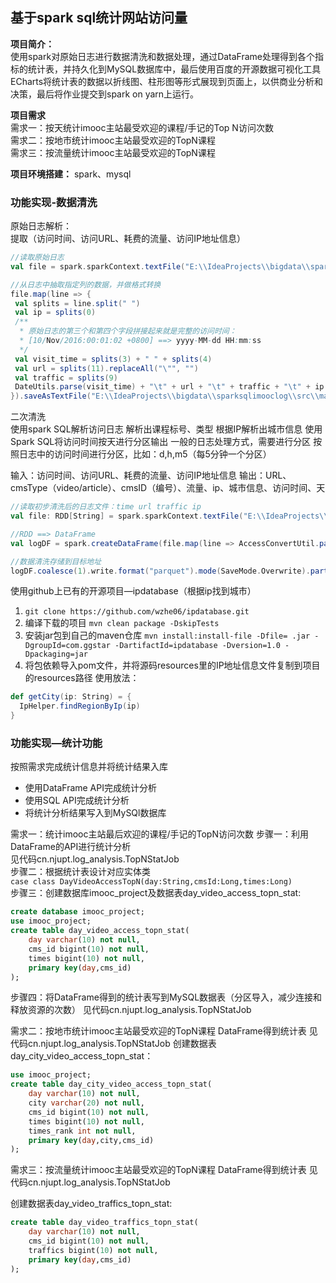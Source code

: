 ## 基于spark sql统计网站访问量
**项目简介：** \
使用spark对原始日志进行数据清洗和数据处理，通过DataFrame处理得到各个指标的统计表，并持久化到MySQL数据库中，最后使用百度的开源数据可视化工具ECharts将统计表的数据以折线图、柱形图等形式展现到页面上，以供商业分析和决策，最后将作业提交到spark on yarn上运行。

**项目需求** \
需求一：按天统计imooc主站最受欢迎的课程/手记的Top N访问次数  
需求二：按地市统计imooc主站最受欢迎的TopN课程 \
需求三：按流量统计imooc主站最受欢迎的TopN课程

**项目环境搭建：**
spark、mysql

### 功能实现-数据清洗
原始日志解析： \
提取（访问时间、访问URL、耗费的流量、访问IP地址信息）
```scala
//读取原始日志
val file = spark.sparkContext.textFile("E:\\IdeaProjects\\bigdata\\sparksqlimooclog\\src\\main\\resources\\imooc_log\\mooc_access.log")

//从日志中抽取指定列的数据，并做格式转换
file.map(line => {
 val splits = line.split(" ")
 val ip = splits(0)
 /**
  * 原始日志的第三个和第四个字段拼接起来就是完整的访问时间： 
  * [10/Nov/2016:00:01:02 +0800] ==> yyyy-MM-dd HH:mm:ss 
  */  
 val visit_time = splits(3) + " " + splits(4)
 val url = splits(11).replaceAll("\"", "")
 val traffic = splits(9)
 DateUtils.parse(visit_time) + "\t" + url + "\t" + traffic + "\t" + ip
}).saveAsTextFile("E:\\IdeaProjects\\bigdata\\sparksqlimooclog\\src\\main\\output")
```
二次清洗 \
使用spark SQL解析访问日志
解析出课程标号、类型
根据IP解析出城市信息
使用Spark SQL将访问时间按天进行分区输出
一般的日志处理方式，需要进行分区 
按照日志中的访问时间进行分区，比如：d,h,m5（每5分钟一个分区）

输入：访问时间、访问URL、耗费的流量、访问IP地址信息 
输出：URL、cmsType（video/article）、cmsID（编号）、流量、ip、城市信息、访问时间、天
```scala
//读取初步清洗后的日志文件：time url traffic ip
val file: RDD[String] = spark.sparkContext.textFile("E:\\IdeaProjects\\bigdata\\sparksqlimooclog\\src\\main\\resources\\imooc_log\\format.log")

//RDD ==> DataFrame
val logDF = spark.createDataFrame(file.map(line => AccessConvertUtil.parseLog(line)),AccessConvertUtil.schema)

//数据清洗存储到目标地址
logDF.coalesce(1).write.format("parquet").mode(SaveMode.Overwrite).partitionBy("day").save("E:\\IdeaProjects\\bigdata\\sparksqlimooclog\\src\\main\\output\\clean")
```

使用github上已有的开源项目—ipdatabase（根据ip找到城市） 
1) `git clone https://github.com/wzhe06/ipdatabase.git`
2) 编译下载的项目 `mvn clean package -DskipTests` 
3) 安装jar包到自己的maven仓库 
`mvn install:install-file -Dfile= .jar -DgroupId=com.ggstar -DartifactId=ipdatabase -Dversion=1.0 -Dpackaging=jar`
4) 将包依赖导入pom文件，并将源码resources里的IP地址信息文件复制到项目的resources路径 
使用放法：
```scala
def getCity(ip: String) = {
  IpHelper.findRegionByIp(ip)
}
```

### 功能实现—统计功能
按照需求完成统计信息并将统计结果入库

* 使用DataFrame API完成统计分析
* 使用SQL API完成统计分析
* 将统计分析结果写入到MySQl数据库

需求一：统计imooc主站最后欢迎的课程/手记的TopN访问次数 
步骤一：利用DataFrame的API进行统计分析 \
见代码cn.njupt.log_analysis.TopNStatJob \
步骤二：根据统计表设计对应实体类 \
`case class DayVideoAccessTopN(day:String,cmsId:Long,times:Long)` \
步骤三：创建数据库imooc_project及数据表day_video_access_topn_stat:
```sql
create database imooc_project;
use imooc_project;
create table day_video_access_topn_stat(
    day varchar(10) not null,
    cms_id bigint(10) not null,
    times bigint(10) not null,
    primary key(day,cms_id)
);
```
步骤四：将DataFrame得到的统计表写到MySQL数据表（分区导入，减少连接和释放资源的次数）
见代码cn.njupt.log_analysis.TopNStatJob

需求二：按地市统计imooc主站最受欢迎的TopN课程 
DataFrame得到统计表
见代码cn.njupt.log_analysis.TopNStatJob
创建数据表day_city_video_access_topn_stat：
```sql
use imooc_project;
create table day_city_video_access_topn_stat(
    day varchar(10) not null,
    city varchar(20) not null,
    cms_id bigint(10) not null,
    times bigint(10) not null,
    times_rank int not null,
    primary key(day,city,cms_id)
);
```
需求三：按流量统计imooc主站最受欢迎的TopN课程 
DataFrame得到统计表
见代码cn.njupt.log_analysis.TopNStatJob

创建数据表day_video_traffics_topn_stat:
```sql
create table day_video_traffics_topn_stat(
    day varchar(10) not null,
    cms_id bigint(10) not null,
    traffics bigint(10) not null,
    primary key(day,cms_id)
);
```